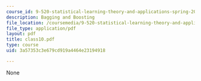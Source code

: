 ```yaml
---
course_id: 9-520-statistical-learning-theory-and-applications-spring-2003
description: Bagging and Boosting
file_location: /coursemedia/9-520-statistical-learning-theory-and-applications-spring-2003/3a57353c3e679cd919a4464e23194918_class10.pdf
file_type: application/pdf
layout: pdf
title: class10.pdf
type: course
uid: 3a57353c3e679cd919a4464e23194918

---
```

None